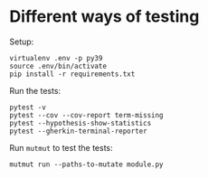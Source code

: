# Different ways of testing

Setup:

```
virtualenv .env -p py39
source .env/bin/activate
pip install -r requirements.txt
```

Run the tests:

```
pytest -v
pytest --cov --cov-report term-missing
pytest --hypothesis-show-statistics
pytest --gherkin-terminal-reporter
```

Run `mutmut` to test the tests:

```
mutmut run --paths-to-mutate module.py
```
